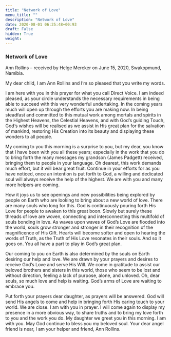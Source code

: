 ```yaml
---
title: "Network of Love"
menu_title: ""
description: "Network of Love"
date: 2020-08-01 06:25:48+00:93
draft: False
hidden: True
weight:
---
```

### Network of Love

Ann Rollins – received by Helge Mercker on June 15, 2020, Swakopmund, Namibia.

My dear child, I am Ann Rollins and I’m so pleased that you write my words.

I am here with you in this prayer for what you call Direct Voice. I am indeed pleased, as your circle understands the necessary requirements in being able to succeed with this very wonderful undertaking. In the coming years much will open up through the efforts you are making now. In being steadfast and committed to this mutual work among mortals and spirits in the Highest Heavens, the Celestial Heavens, and with God’s guiding Touch, God‘s wishes will be realised as we assist in His great plan for the salvation of mankind, restoring His Creation into its beauty and displaying these wonders to all people.

My coming to you this morning is a surprise to you, but my dear, you know that I have been with you all these years; especially in the work that you do to bring forth the many messages my grandson (James Padgett) received, bringing them to people in your language. Oh dearest, this work demands much effort, but it will bear great fruit. Continue in your efforts for as you have noticed, once an intention is put forth to God, a willing and dedicated soul will always receive the help of the highest. We are with you and many more helpers are coming. 

How it joys us to see openings and new possibilities being explored by people on Earth who are looking to bring about a new world of love. There are many souls who long for this. God is continuously pouring forth His Love for people to awaken to this great boon. Slowly but surely these threads of love are woven, connecting and interconnecting this multifold of souls bonding in love. As waves upon waves of God’s Love are flooded into the world, souls grow stronger and stronger in their recognition of the magnificence of His Gift. Hearts will become softer and open to hearing the words of Truth, as the Truth of His Love resonates in their souls. And so it goes on. You all have a part to play in God’s great plan.

Our coming to you on Earth is also determined by the souls on Earth desiring our help and love. We are drawn by your prayers and desires to receive God’s Love and serve His Will. We come in gratitude to assist our beloved brothers and sisters in this world, those who seem to be lost and without direction, feeling a lack of purpose, alone, and unloved. Oh, dear souls, so much love and help is waiting. God’s arms of Love are waiting to embrace you.

Put forth your prayers dear daughter, as prayers will be answered. God will send His angels to come and help in bringing forth His caring touch to your world. We are close. I am with you in prayer. I will come again to display my presence in a more obvious way, to share truths and to bring my love forth to you and the work you do. My daughter we greet you in this morning. I am with you. May God continue to bless you my beloved soul. Your dear angel friend is near, I am your helper and friend, Ann Rollins.
